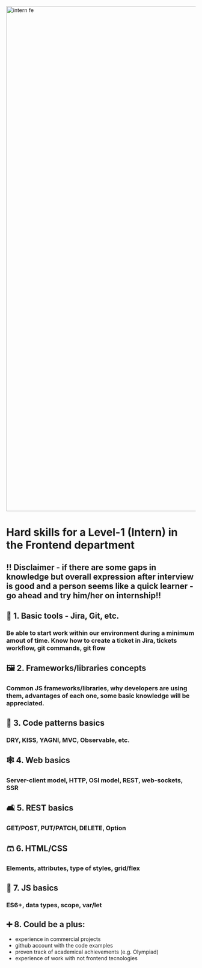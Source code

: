 <img width="1344" alt="intern fe" src="https://user-images.githubusercontent.com/47868427/120193769-76582a00-c225-11eb-933e-838a79fe33a8.png">

# Hard skills for a Level-1 (Intern) in the Frontend department
## ‼️ Disclaimer - if there are some gaps in knowledge but overall expression after interview is good and a person seems like a quick learner - go ahead and try him/her on internship‼️

## 🔄 1. Basic tools - Jira, Git, etc. 
### Be able to start work within our environment during a minimum amout of time. Know how to create a ticket in Jira, tickets workflow, git commands, git flow


## 🖼️ 2. Frameworks/libraries concepts
### Common JS frameworks/libraries, why developers are using them, advantages of each one, some basic knowledge will be appreciated.

## 🏁 3. Code patterns basics
### DRY, KISS, YAGNI, MVC, Observable, etc.

## 🕸️ 4. Web basics
### Server-client model, HTTP, OSI model, REST, web-sockets, SSR

## 🛋️ 5. REST basics
### GET/POST, PUT/PATCH, DELETE, Option

## 🩳 6. HTML/CSS
### Elements, attributes, type of styles, grid/flex 

## 🤖 7. JS basics
### ES6+, data types, scope, var/let

## ➕ 8. Could be a plus:
- experience in commercial projects
- github account with the code examples
- proven track of academical achievements (e.g. Olympiad)
- experience of work with not frontend tecnologies
